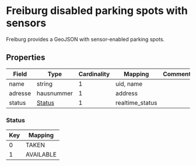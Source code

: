 # Freiburg disabled parking spots with sensors

Freiburg provides a GeoJSON with sensor-enabled parking spots.

## Properties

| Field     | Type              | Cardinality | Mapping         | Comment |
|-----------|-------------------|-------------|-----------------|---------|
| name      | string            | 1           | uid, name       |         |
| adresse   | hausnummer        | 1           | address         |         |
| status    | [Status](#Status) | 1           | realtime_status |         |


### Status

| Key | Mapping   |
|-----|-----------|
| 0   | TAKEN     |
| 1   | AVAILABLE |
